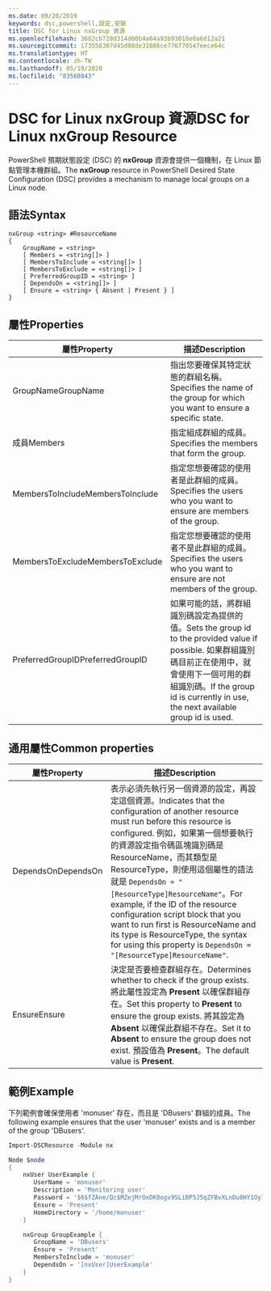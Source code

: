 ```yaml
---
ms.date: 09/20/2019
keywords: dsc,powershell,設定,安裝
title: DSC for Linux nxGroup 資源
ms.openlocfilehash: 3682cb728d314d00b4a64a93b93018e8a6d12a21
ms.sourcegitcommit: 173556307d45d88de31086ce776770547eece64c
ms.translationtype: HT
ms.contentlocale: zh-TW
ms.lasthandoff: 05/19/2020
ms.locfileid: "83560843"
---
```

# <a name="dsc-for-linux-nxgroup-resource"></a><span data-ttu-id="40b65-103">DSC for Linux nxGroup 資源</span><span class="sxs-lookup"><span data-stu-id="40b65-103">DSC for Linux nxGroup Resource</span></span>

<span data-ttu-id="40b65-104">PowerShell 預期狀態設定 (DSC) 的 **nxGroup** 資源會提供一個機制，在 Linux 節點管理本機群組。</span><span class="sxs-lookup"><span data-stu-id="40b65-104">The **nxGroup** resource in PowerShell Desired State Configuration (DSC) provides a mechanism to manage local groups on a Linux node.</span></span>

## <a name="syntax"></a><span data-ttu-id="40b65-105">語法</span><span class="sxs-lookup"><span data-stu-id="40b65-105">Syntax</span></span>

```Syntax
nxGroup <string> #ResourceName
{
    GroupName = <string>
    [ Members = <string[]> ]
    [ MembersToInclude = <string[]> ]
    [ MembersToExclude = <string[]> ]
    [ PreferredGroupID = <string> ]
    [ DependsOn = <string[]> ]
    [ Ensure = <string> { Absent | Present } ]
}
```

## <a name="properties"></a><span data-ttu-id="40b65-106">屬性</span><span class="sxs-lookup"><span data-stu-id="40b65-106">Properties</span></span>

|<span data-ttu-id="40b65-107">屬性</span><span class="sxs-lookup"><span data-stu-id="40b65-107">Property</span></span> |<span data-ttu-id="40b65-108">描述</span><span class="sxs-lookup"><span data-stu-id="40b65-108">Description</span></span> |
|---|---|
|<span data-ttu-id="40b65-109">GroupName</span><span class="sxs-lookup"><span data-stu-id="40b65-109">GroupName</span></span> |<span data-ttu-id="40b65-110">指出您要確保其特定狀態的群組名稱。</span><span class="sxs-lookup"><span data-stu-id="40b65-110">Specifies the name of the group for which you want to ensure a specific state.</span></span> |
|<span data-ttu-id="40b65-111">成員</span><span class="sxs-lookup"><span data-stu-id="40b65-111">Members</span></span> |<span data-ttu-id="40b65-112">指定組成群組的成員。</span><span class="sxs-lookup"><span data-stu-id="40b65-112">Specifies the members that form the group.</span></span> |
|<span data-ttu-id="40b65-113">MembersToInclude</span><span class="sxs-lookup"><span data-stu-id="40b65-113">MembersToInclude</span></span> |<span data-ttu-id="40b65-114">指定您想要確認的使用者是此群組的成員。</span><span class="sxs-lookup"><span data-stu-id="40b65-114">Specifies the users who you want to ensure are members of the group.</span></span> |
|<span data-ttu-id="40b65-115">MembersToExclude</span><span class="sxs-lookup"><span data-stu-id="40b65-115">MembersToExclude</span></span> |<span data-ttu-id="40b65-116">指定您想要確認的使用者不是此群組的成員。</span><span class="sxs-lookup"><span data-stu-id="40b65-116">Specifies the users who you want to ensure are not members of the group.</span></span> |
|<span data-ttu-id="40b65-117">PreferredGroupID</span><span class="sxs-lookup"><span data-stu-id="40b65-117">PreferredGroupID</span></span> |<span data-ttu-id="40b65-118">如果可能的話，將群組識別碼設定為提供的值。</span><span class="sxs-lookup"><span data-stu-id="40b65-118">Sets the group id to the provided value if possible.</span></span> <span data-ttu-id="40b65-119">如果群組識別碼目前正在使用中，就會使用下一個可用的群組識別碼。</span><span class="sxs-lookup"><span data-stu-id="40b65-119">If the group id is currently in use, the next available group id is used.</span></span> |

## <a name="common-properties"></a><span data-ttu-id="40b65-120">通用屬性</span><span class="sxs-lookup"><span data-stu-id="40b65-120">Common properties</span></span>

|<span data-ttu-id="40b65-121">屬性</span><span class="sxs-lookup"><span data-stu-id="40b65-121">Property</span></span> |<span data-ttu-id="40b65-122">描述</span><span class="sxs-lookup"><span data-stu-id="40b65-122">Description</span></span> |
|---|---|
|<span data-ttu-id="40b65-123">DependsOn</span><span class="sxs-lookup"><span data-stu-id="40b65-123">DependsOn</span></span> |<span data-ttu-id="40b65-124">表示必須先執行另一個資源的設定，再設定這個資源。</span><span class="sxs-lookup"><span data-stu-id="40b65-124">Indicates that the configuration of another resource must run before this resource is configured.</span></span> <span data-ttu-id="40b65-125">例如，如果第一個想要執行的資源設定指令碼區塊識別碼是 ResourceName，而其類型是 ResourceType，則使用這個屬性的語法就是 `DependsOn = "[ResourceType]ResourceName"`。</span><span class="sxs-lookup"><span data-stu-id="40b65-125">For example, if the ID of the resource configuration script block that you want to run first is ResourceName and its type is ResourceType, the syntax for using this property is `DependsOn = "[ResourceType]ResourceName"`.</span></span> |
|<span data-ttu-id="40b65-126">Ensure</span><span class="sxs-lookup"><span data-stu-id="40b65-126">Ensure</span></span> |<span data-ttu-id="40b65-127">決定是否要檢查群組存在。</span><span class="sxs-lookup"><span data-stu-id="40b65-127">Determines whether to check if the group exists.</span></span> <span data-ttu-id="40b65-128">將此屬性設定為 **Present** 以確保群組存在。</span><span class="sxs-lookup"><span data-stu-id="40b65-128">Set this property to **Present** to ensure the group exists.</span></span> <span data-ttu-id="40b65-129">將其設定為 **Absent** 以確保此群組不存在。</span><span class="sxs-lookup"><span data-stu-id="40b65-129">Set it to **Absent** to ensure the group does not exist.</span></span> <span data-ttu-id="40b65-130">預設值為 **Present**。</span><span class="sxs-lookup"><span data-stu-id="40b65-130">The default value is **Present**.</span></span> |

## <a name="example"></a><span data-ttu-id="40b65-131">範例</span><span class="sxs-lookup"><span data-stu-id="40b65-131">Example</span></span>

<span data-ttu-id="40b65-132">下列範例會確保使用者 'monuser' 存在，而且是 'DBusers' 群組的成員。</span><span class="sxs-lookup"><span data-stu-id="40b65-132">The following example ensures that the user 'monuser' exists and is a member of the group 'DBusers'.</span></span>

```powershell
Import-DSCResource -Module nx

Node $node
{
    nxUser UserExample {
       UserName = 'monuser'
       Description = 'Monitoring user'
       Password = '$6$fZAne/Qc$MZejMrOxDK0ogv9SLiBP5J5qZFBvXLnDu8HY1Oy7ycX.Y3C7mGPUfeQy3A82ev3zIabhDQnj2ayeuGn02CqE/0'
       Ensure = 'Present'
       HomeDirectory = '/home/monuser'
    }

    nxGroup GroupExample {
       GroupName = 'DBusers'
       Ensure = 'Present'
       MembersToInclude = 'monuser'
       DependsOn = '[nxUser]UserExample'
    }
}
```
